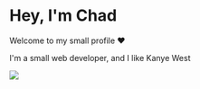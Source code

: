 <h1>Hey, I'm Chad</h1>
<p>Welcome to my small profile ❤</p>
<p>I'm a small web developer, and I like Kanye West</p>

<a href="https://github.com/chdml">
  <img src="https://github-readme-stats.vercel.app/api?username=chdml&show_icons=true&hide_border=true&theme=dark" />
</a>
